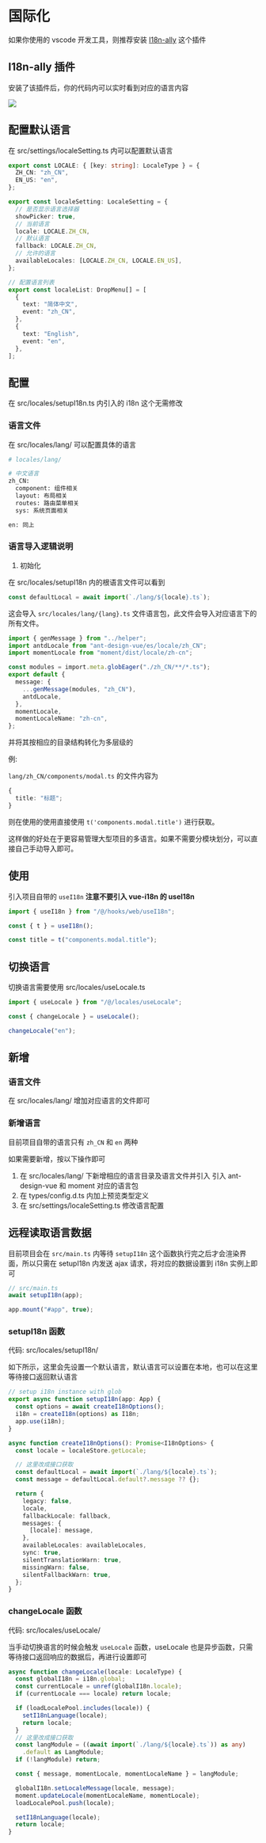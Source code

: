 # 国际化

如果你使用的 vscode 开发工具，则推荐安装 [I18n-ally](https://marketplace.visualstudio.com/items?itemName=Lokalise.i18n-ally) 这个插件

## I18n-ally 插件

安装了该插件后，你的代码内可以实时看到对应的语言内容

![](/images/i18n.png)

## 配置默认语言

在 src/settings/localeSetting.ts 内可以配置默认语言

```ts
export const LOCALE: { [key: string]: LocaleType } = {
  ZH_CN: "zh_CN",
  EN_US: "en",
};

export const localeSetting: LocaleSetting = {
  // 是否显示语言选择器
  showPicker: true,
  // 当前语言
  locale: LOCALE.ZH_CN,
  // 默认语言
  fallback: LOCALE.ZH_CN,
  // 允许的语言
  availableLocales: [LOCALE.ZH_CN, LOCALE.EN_US],
};

// 配置语言列表
export const localeList: DropMenu[] = [
  {
    text: "简体中文",
    event: "zh_CN",
  },
  {
    text: "English",
    event: "en",
  },
];
```

## 配置

在 src/locales/setupI18n.ts 内引入的 i18n 这个无需修改

### 语言文件

在 src/locales/lang/ 可以配置具体的语言

```bash
# locales/lang/

# 中文语言
zh_CN:
  component: 组件相关
  layout: 布局相关
  routes: 路由菜单相关
  sys: 系统页面相关

en: 同上

```

### 语言导入逻辑说明

1. 初始化

在 src/locales/setupI18n 内的根语言文件可以看到

```ts
const defaultLocal = await import(`./lang/${locale}.ts`);
```

这会导入 `src/locales/lang/{lang}.ts` 文件语言包，此文件会导入对应语言下的所有文件。

```ts
import { genMessage } from "../helper";
import antdLocale from "ant-design-vue/es/locale/zh_CN";
import momentLocale from "moment/dist/locale/zh-cn";

const modules = import.meta.globEager("./zh_CN/**/*.ts");
export default {
  message: {
    ...genMessage(modules, "zh_CN"),
    antdLocale,
  },
  momentLocale,
  momentLocaleName: "zh-cn",
};
```

并将其按相应的目录结构转化为多层级的

例:

`lang/zh_CN/components/modal.ts` 的文件内容为

```ts
{
  title: "标题";
}
```

则在使用的使用直接使用 `t('components.modal.title')` 进行获取。

这样做的好处在于更容易管理大型项目的多语言。如果不需要分模块划分，可以直接自己手动导入即可。

## 使用

引入项目自带的 `useI18n` **注意不要引入 vue-i18n 的 useI18n**

```ts
import { useI18n } from "/@/hooks/web/useI18n";

const { t } = useI18n();

const title = t("components.modal.title");
```

## 切换语言

切换语言需要使用 src/locales/useLocale.ts

```ts
import { useLocale } from "/@/locales/useLocale";

const { changeLocale } = useLocale();

changeLocale("en");
```

## 新增

### 语言文件

在 src/locales/lang/ 增加对应语言的文件即可

### 新增语言

目前项目自带的语言只有 `zh_CN` 和 `en` 两种

如果需要新增，按以下操作即可

1. 在 src/locales/lang/ 下新增相应的语言目录及语言文件并引入 引入 ant-design-vue 和 moment 对应的语言包
2. 在 types/config.d.ts 内加上预览类型定义
3. 在 src/settings/localeSetting.ts 修改语言配置

## 远程读取语言数据

目前项目会在 `src/main.ts` 内等待 `setupI18n` 这个函数执行完之后才会渲染界面，所以只需在 setupI18n 内发送 ajax 请求，将对应的数据设置到 i18n 实例上即可

```ts
// src/main.ts
await setupI18n(app);

app.mount("#app", true);
```

### setupI18n 函数

代码: src/locales/setupI18n/

如下所示，这里会先设置一个默认语言，默认语言可以设置在本地，也可以在这里等待接口返回默认语言

```ts
// setup i18n instance with glob
export async function setupI18n(app: App) {
  const options = await createI18nOptions();
  i18n = createI18n(options) as I18n;
  app.use(i18n);
}

async function createI18nOptions(): Promise<I18nOptions> {
  const locale = localeStore.getLocale;

  // 这里改成接口获取
  const defaultLocal = await import(`./lang/${locale}.ts`);
  const message = defaultLocal.default?.message ?? {};

  return {
    legacy: false,
    locale,
    fallbackLocale: fallback,
    messages: {
      [locale]: message,
    },
    availableLocales: availableLocales,
    sync: true,
    silentTranslationWarn: true,
    missingWarn: false,
    silentFallbackWarn: true,
  };
}
```

### changeLocale 函数

代码: src/locales/useLocale/

当手动切换语言的时候会触发 `useLocale` 函数，useLocale 也是异步函数，只需等待接口返回响应的数据后，再进行设置即可

```ts
async function changeLocale(locale: LocaleType) {
  const globalI18n = i18n.global;
  const currentLocale = unref(globalI18n.locale);
  if (currentLocale === locale) return locale;

  if (loadLocalePool.includes(locale)) {
    setI18nLanguage(locale);
    return locale;
  }
  // 这里改成接口获取
  const langModule = ((await import(`./lang/${locale}.ts`)) as any)
    .default as LangModule;
  if (!langModule) return;

  const { message, momentLocale, momentLocaleName } = langModule;

  globalI18n.setLocaleMessage(locale, message);
  moment.updateLocale(momentLocaleName, momentLocale);
  loadLocalePool.push(locale);

  setI18nLanguage(locale);
  return locale;
}
```
